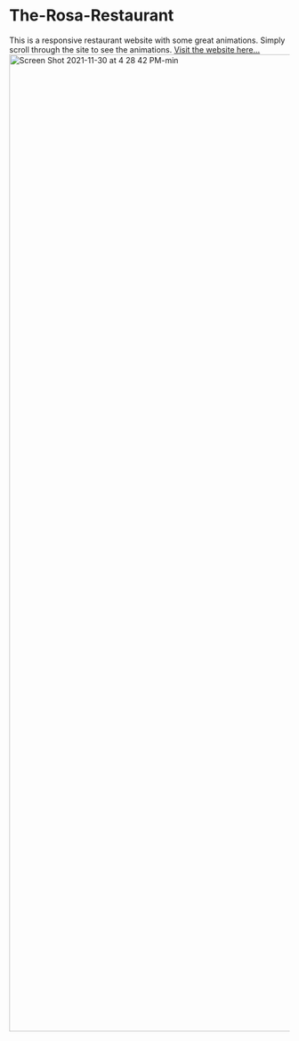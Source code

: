 # The-Rosa-Restaurant
This is a responsive restaurant website with some great animations. Simply scroll through the site to see the animations.
[Visit the website here...](https://lm32.github.io/The-Rosa-Restaurant/index.html)
<img width="1754" alt="Screen Shot 2021-11-30 at 4 28 42 PM-min" src="https://user-images.githubusercontent.com/15805086/144144751-4dd47a81-1968-4e06-b0fc-8bb375759748.png">
